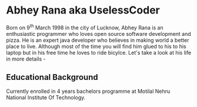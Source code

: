 # Abhey Rana aka UselessCoder

Born on 9<sup>th</sup> March 1998 in the city of Lucknow, Abhey Rana is an enthusiastic programmer who loves open source software development and pizza. He is an expert java developer who believes in making world a better place to live. Although most of the time you will find him glued to his to his laptop but in his free time he loves to ride bicylce. Let's take a look at his life in more details - 

## Educational Background

Currently enrolled in 4 years bachelors programme at Motilal Nehru National Institute Of Technology.
